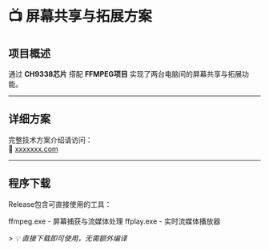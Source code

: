 # 📺 屏幕共享与拓展方案

##  项目概述

通过 **CH9338芯片** 搭配 **FFMPEG项目** 实现了两台电脑间的屏幕共享与拓展功能。

---

##  详细方案

完整技术方案介绍请访问：  
🔗 [xxxxxxx.com](xxxxxxx.com)

---

##  程序下载

Release包含可直接使用的工具：

ffmpeg.exe - 屏幕捕获与流媒体处理
ffplay.exe - 实时流媒体播放器

*> 💡 直接下载即可使用，无需额外编译*